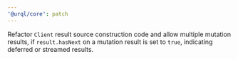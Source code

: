 ```yaml
---
'@urql/core': patch
---
```


Refactor `Client` result source construction code and allow multiple mutation
results, if `result.hasNext` on a mutation result is set to `true`, indicating
deferred or streamed results.

